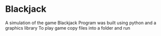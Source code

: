 # Blackjack
A simulation of the game Blackjack 
Program was built using python and a graphics library
To play game copy files into a folder and run
